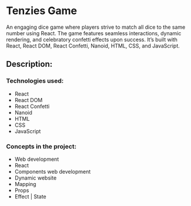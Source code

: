 # Tenzies Game
An engaging dice game where players strive to match all dice to the same number using React. The game features seamless interactions, dynamic rendering, and celebratory confetti effects upon success. It’s built with React, React DOM, React Confetti, Nanoid, HTML, CSS, and JavaScript.
## **Description:**

### Technologies used:

- React
- React DOM
- React Confetti
- Nanoid
- HTML
- CSS
- JavaScript

### Concepts in the project:

- Web development
- React
- Components web development
- Dynamic website
- Mapping
- Props
- Effect | State
